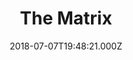 ---
title: "The Matrix"
year: 1999
date: 2018-07-07T19:48:21.000Z
permalink: /almanac/movies/2018-07-07-the-matrix/index.html
rating: 3
---